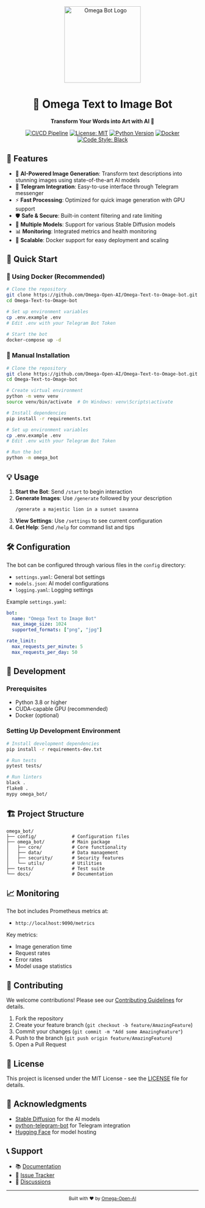 <div align="center">
  <img src="docs/assets/omega-bot-logo.png" alt="Omega Bot Logo" width="200"/>

  # 🤖 Omega Text to Image Bot
  
  <p align="center">
    <strong>Transform Your Words into Art with AI 🎨</strong>
  </p>

  [![CI/CD Pipeline](https://github.com/Omega-Open-AI/Omega-Text-to-Omage-bot/actions/workflows/ci.yml/badge.svg)](https://github.com/Omega-Open-AI/Omega-Text-to-Omage-bot/actions/workflows/ci.yml)
  [![License: MIT](https://img.shields.io/badge/License-MIT-yellow.svg)](https://opensource.org/licenses/MIT)
  [![Python Version](https://img.shields.io/badge/python-3.8%2B-blue)](https://www.python.org/downloads/)
  [![Docker](https://img.shields.io/badge/docker-supported-brightgreen.svg)](https://www.docker.com/)
  [![Code Style: Black](https://img.shields.io/badge/code%20style-black-000000.svg)](https://github.com/psf/black)
</div>

## 🌟 Features

- 🎨 **AI-Powered Image Generation**: Transform text descriptions into stunning images using state-of-the-art AI models
- 🤖 **Telegram Integration**: Easy-to-use interface through Telegram messenger
- ⚡ **Fast Processing**: Optimized for quick image generation with GPU support
- 🛡️ **Safe & Secure**: Built-in content filtering and rate limiting
- 🎯 **Multiple Models**: Support for various Stable Diffusion models
- 📊 **Monitoring**: Integrated metrics and health monitoring
- 🔄 **Scalable**: Docker support for easy deployment and scaling

## 🚀 Quick Start

### 🐳 Using Docker (Recommended)

```bash
# Clone the repository
git clone https://github.com/Omega-Open-AI/Omega-Text-to-Omage-bot.git
cd Omega-Text-to-Omage-bot

# Set up environment variables
cp .env.example .env
# Edit .env with your Telegram Bot Token

# Start the bot
docker-compose up -d
```

### 🐍 Manual Installation

```bash
# Clone the repository
git clone https://github.com/Omega-Open-AI/Omega-Text-to-Omage-bot.git
cd Omega-Text-to-Omage-bot

# Create virtual environment
python -m venv venv
source venv/bin/activate  # On Windows: venv\Scripts\activate

# Install dependencies
pip install -r requirements.txt

# Set up environment variables
cp .env.example .env
# Edit .env with your Telegram Bot Token

# Run the bot
python -m omega_bot
```

## 💡 Usage

1. **Start the Bot**: Send `/start` to begin interaction
2. **Generate Images**: Use `/generate` followed by your description
   ```
   /generate a majestic lion in a sunset savanna
   ```
3. **View Settings**: Use `/settings` to see current configuration
4. **Get Help**: Send `/help` for command list and tips

## 🛠️ Configuration

The bot can be configured through various files in the `config` directory:

- `settings.yaml`: General bot settings
- `models.json`: AI model configurations
- `logging.yaml`: Logging settings

Example `settings.yaml`:
```yaml
bot:
  name: "Omega Text to Image Bot"
  max_image_size: 1024
  supported_formats: ["png", "jpg"]

rate_limit:
  max_requests_per_minute: 5
  max_requests_per_day: 50
```

## 🔧 Development

### Prerequisites

- Python 3.8 or higher
- CUDA-capable GPU (recommended)
- Docker (optional)

### Setting Up Development Environment

```bash
# Install development dependencies
pip install -r requirements-dev.txt

# Run tests
pytest tests/

# Run linters
black .
flake8 .
mypy omega_bot/
```

## 🏗️ Project Structure

```
omega_bot/
├── config/             # Configuration files
├── omega_bot/          # Main package
│   ├── core/           # Core functionality
│   ├── data/           # Data management
│   ├── security/       # Security features
│   └── utils/          # Utilities
├── tests/              # Test suite
└── docs/               # Documentation
```

## 📈 Monitoring

The bot includes Prometheus metrics at:
- `http://localhost:9090/metrics`

Key metrics:
- Image generation time
- Request rates
- Error rates
- Model usage statistics

## 🤝 Contributing

We welcome contributions! Please see our [Contributing Guidelines](docs/CONTRIBUTING.md) for details.

1. Fork the repository
2. Create your feature branch (`git checkout -b feature/AmazingFeature`)
3. Commit your changes (`git commit -m "Add some AmazingFeature"`)
4. Push to the branch (`git push origin feature/AmazingFeature`)
5. Open a Pull Request

## 📝 License

This project is licensed under the MIT License - see the [LICENSE](LICENSE) file for details.

## 🙏 Acknowledgments

- [Stable Diffusion](https://stability.ai/) for the AI models
- [python-telegram-bot](https://python-telegram-bot.org/) for Telegram integration
- [Hugging Face](https://huggingface.co/) for model hosting

## 📞 Support

- 📚 [Documentation](docs/README.md)
- 🐛 [Issue Tracker](https://github.com/Omega-Open-AI/Omega-Text-to-Omage-bot/issues)
- 💬 [Discussions](https://github.com/Omega-Open-AI/Omega-Text-to-Omage-bot/discussions)

---

<div align="center">
  <sub>Built with ❤️ by <a href="https://github.com/Omega-Open-AI">Omega-Open-AI</a></sub>
</div>
